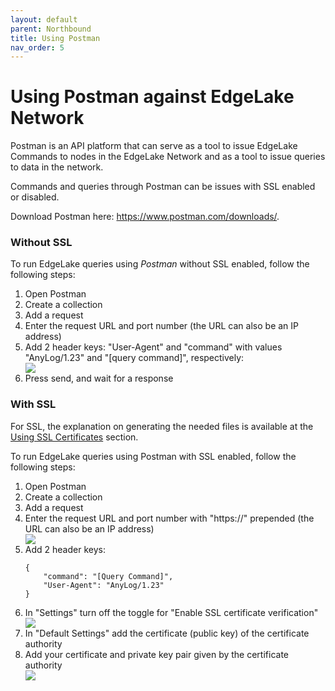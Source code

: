 ```yaml
---
layout: default
parent: Northbound
title: Using Postman
nav_order: 5
---
```

# Using Postman against EdgeLake Network
 
Postman is an API platform that can serve as a tool to issue EdgeLake Commands to nodes in the 
EdgeLake Network and as a tool to issue queries to data in the network.

Commands and queries through Postman can be issues with SSL enabled or disabled.  

Download Postman here: https://www.postman.com/downloads/.  

### Without SSL
To run EdgeLake queries using _Postman_ without SSL enabled, follow the following steps:
<ol start="1">
    <li>Open Postman</li>
    <li>Create a collection</li>
    <li>Add a request</li>
    <li>Enter the request URL and port number (the URL can also be an IP address)</li>
    <li>Add 2 header keys: "User-Agent" and "command" with values "AnyLog/1.23" and "[query command]", respectively:
        <div class="image-frame"><img src="https://user-images.githubusercontent.com/16313057/132929390-0f89b6c7-b88c-4665-a963-2da17645df20.png" /></div>
    </li>
    <li>Press send, and wait for a response</li>
</ol>


### With SSL

For SSL, the explanation on generating the needed files is available at the [Using SSL Certificates](https://github.com/AnyLog-co/documentation/blob/master/authentication.md#using-ssl-certificates) section.

To run EdgeLake queries using Postman with SSL enabled, follow the following steps:
<ol start="1">
    <li>Open Postman</li>
    <li>Create a collection</li>
    <li>Add a request</li>
    <li>Enter the request URL and port number with "https://" prepended (the URL can also be an IP address)
        <div class="image-frame"><img src="https://user-images.githubusercontent.com/16313057/132929414-7b75bc13-4d51-4a48-b189-6a8a75e41c8f.png" /></div>
    </li>
    <li>Add 2 header keys:
        <pre class="code-frame"><code class="language-json">{
    "command": "[Query Command]",
    "User-Agent": "AnyLog/1.23"
}</code></pre></li>
    <li>In "Settings" turn off the toggle for "Enable SSL certificate verification"
        <div class="image-frame"><img src="https://user-images.githubusercontent.com/16313057/132929419-282c6933-9c08-40a9-ae16-ef77224ff2fe.png" /></div>    
    </li>
    <li>In "Default Settings" add the certificate (public key) of the certificate authority</li>
    <li>Add your certificate and private key pair given by the certificate authority
        <div class="image-frame"><img src="https://user-images.githubusercontent.com/16313057/132929434-baa81c83-2ba8-467d-8b2d-a0db12bf6544.png" /></div>
    </li>
</ol>
